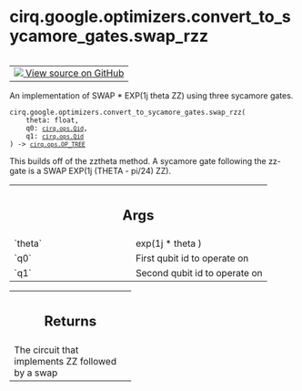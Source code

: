 <div itemscope itemtype="http://developers.google.com/ReferenceObject">
<meta itemprop="name" content="cirq.google.optimizers.convert_to_sycamore_gates.swap_rzz" />
<meta itemprop="path" content="Stable" />
</div>

# cirq.google.optimizers.convert_to_sycamore_gates.swap_rzz

<!-- Insert buttons and diff -->

<table class="tfo-notebook-buttons tfo-api" align="left">

<td>
  <a target="_blank" href="https://github.com/quantumlib/cirq/tree/master/cirq/google/optimizers/convert_to_sycamore_gates.py">
    <img src="https://www.tensorflow.org/images/GitHub-Mark-32px.png" />
    View source on GitHub
  </a>
</td>
</table>



An implementation of SWAP * EXP(1j theta ZZ) using three sycamore gates.

<pre class="devsite-click-to-copy prettyprint lang-py tfo-signature-link">
<code>cirq.google.optimizers.convert_to_sycamore_gates.swap_rzz(
    theta: float,
    q0: <a href="../../../../cirq/ops/Qid.md"><code>cirq.ops.Qid</code></a>,
    q1: <a href="../../../../cirq/ops/Qid.md"><code>cirq.ops.Qid</code></a>
) -> <a href="../../../../cirq/ops/OP_TREE.md"><code>cirq.ops.OP_TREE</code></a>
</code></pre>



<!-- Placeholder for "Used in" -->

This builds off of the zztheta method.  A sycamore gate following the
zz-gate is a SWAP EXP(1j (THETA - pi/24) ZZ).

<!-- Tabular view -->
 <table class="responsive fixed orange">
<colgroup><col width="214px"><col></colgroup>
<tr><th colspan="2"><h2 class="add-link">Args</h2></th></tr>

<tr>
<td>
`theta`
</td>
<td>
exp(1j * theta )
</td>
</tr><tr>
<td>
`q0`
</td>
<td>
First qubit id to operate on
</td>
</tr><tr>
<td>
`q1`
</td>
<td>
Second qubit id to operate on
</td>
</tr>
</table>



<!-- Tabular view -->
 <table class="responsive fixed orange">
<colgroup><col width="214px"><col></colgroup>
<tr><th colspan="2"><h2 class="add-link">Returns</h2></th></tr>
<tr class="alt">
<td colspan="2">
The circuit that implements ZZ followed by a swap
</td>
</tr>

</table>

